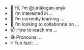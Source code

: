 - 👋 Hi, I’m @iuriikogan-snyk
- 👀 I’m interested in ...
- 🌱 I’m currently learning ...
- 💞️ I’m looking to collaborate on ...
- 📫 How to reach me ...
- 😄 Pronouns: ...
- ⚡ Fun fact: ...

<!---
iuriikogan-snyk/iuriikogan-snyk is a ✨ special ✨ repository because its `README.md` (this file) appears on your GitHub profile.
You can click the Preview link to take a look at your changes.
--->
